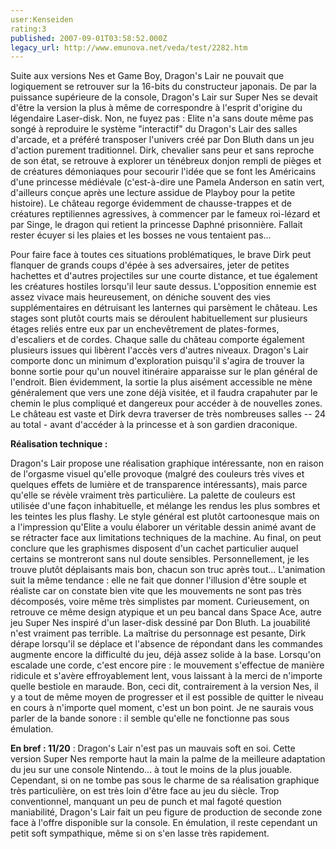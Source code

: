 ```yaml
---
user:Kenseiden
rating:3
published: 2007-09-01T03:58:52.000Z
legacy_url: http://www.emunova.net/veda/test/2282.htm
---
```

Suite aux versions Nes et Game Boy, Dragon's Lair ne pouvait que logiquement se retrouver sur la 16-bits du constructeur japonais. De par la puissance supérieure de la console, Dragon's Lair sur Super Nes se devait d'être la version la plus à même de correspondre à l'esprit d'origine du légendaire Laser-disk. Non, ne fuyez pas : Elite n'a sans doute même pas songé à reproduire le système "interactif" du Dragon's Lair des salles d'arcade, et a préféré transposer l'univers créé par Don Bluth dans un jeu d'action purement traditionnel. Dirk, chevalier sans peur et sans reproche de son état, se retrouve à explorer un ténébreux donjon rempli de pièges et de créatures démoniaques pour secourir l'idée que se font les Américains d'une princesse médiévale (c'est-à-dire une Pamela Anderson en satin vert, d'ailleurs conçue après une lecture assidue de Playboy pour la petite histoire). Le château regorge évidemment de chausse-trappes et de créatures reptiliennes agressives, à commencer par le fameux roi-lézard et par Singe, le dragon qui retient la princesse Daphné prisonnière. Fallait rester écuyer si les plaies et les bosses ne vous tentaient pas...  

  

Pour faire face à toutes ces situations problématiques, le brave Dirk peut flanquer de grands coups d'épée à ses adversaires, jeter de petites hachettes et d'autres projectiles sur une courte distance, et tue également les créatures hostiles lorsqu'il leur saute dessus. L'opposition ennemie est assez vivace mais heureusement, on déniche souvent des vies supplémentaires en détruisant les lanternes qui parsèment le château. Les stages sont plutôt courts mais se déroulent habituellement sur plusieurs étages reliés entre eux par un enchevêtrement de plates-formes, d'escaliers et de cordes. Chaque salle du château comporte également plusieurs issues qui libèrent l'accès vers d'autres niveaux. Dragon's Lair comporte donc un minimum d'exploration puisqu'il s'agira de trouver la bonne sortie pour qu'un nouvel itinéraire apparaisse sur le plan général de l'endroit. Bien évidemment, la sortie la plus aisément accessible ne mène généralement que vers une zone déjà visitée, et il faudra crapahuter par le chemin le plus compliqué et dangereux pour accéder à de nouvelles zones. Le château est vaste et Dirk devra traverser de très nombreuses salles -- 24 au total - avant d'accéder à la princesse et à son gardien draconique.  

  

**Réalisation technique :**   

Dragon's Lair propose une réalisation graphique intéressante, non en raison de l'orgasme visuel qu'elle provoque (malgré des couleurs très vives et quelques effets de lumière et de transparence intéressants), mais parce qu'elle se révèle vraiment très particulière. La palette de couleurs est utilisée d'une façon inhabituelle, et mélange les rendus les plus sombres et les teintes les plus flashy. Le style général est plutôt cartoonesque mais on a l'impression qu'Elite a voulu élaborer un véritable dessin animé avant de se rétracter face aux limitations techniques de la machine. Au final, on peut conclure que les graphismes disposent d'un cachet particulier auquel certains se montreront sans nul doute sensibles. Personnellement, je les trouve plutôt déplaisants mais bon, chacun son truc après tout... L'animation suit la même tendance : elle ne fait que donner l'illusion d'être souple et réaliste car on constate bien vite que les mouvements ne sont pas très décomposés, voire même très simplistes par moment. Curieusement, on retrouve ce même design atypique et un peu bancal dans Space Ace, autre jeu Super Nes inspiré d'un laser-disk dessiné par Don Bluth. La jouabilité n'est vraiment pas terrible. La maîtrise du personnage est pesante, Dirk dérape lorsqu'il se déplace et l'absence de répondant dans les commandes augmente encore la difficulté du jeu, déjà assez solide à la base. Lorsqu'on escalade une corde, c'est encore pire : le mouvement s'effectue de manière ridicule et s'avère effroyablement lent, vous laissant à la merci de n'importe quelle bestiole en maraude. Bon, ceci dit, contrairement à la version Nes, il y a tout de même moyen de progresser et il est possible de quitter le niveau en cours à n'importe quel moment, c'est un bon point. Je ne saurais vous parler de la bande sonore : il semble qu'elle ne fonctionne pas sous émulation.  

  

**En bref : 11/20** : Dragon's Lair n'est pas un mauvais soft en soi. Cette version Super Nes remporte haut la main la palme de la meilleure adaptation du jeu sur une console Nintendo... à tout le moins de la plus jouable. Cependant, si on ne tombe pas sous le charme de sa réalisation graphique très particulière, on est très loin d'être face au jeu du siècle. Trop conventionnel, manquant un peu de punch et mal fagoté question maniabilité, Dragon's Lair fait un peu figure de production de seconde zone face à l'offre disponible sur la console. En émulation, il reste cependant un petit soft sympathique, même si on s'en lasse très rapidement.